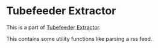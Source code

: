 # Tubefeeder Extractor

This is a part of [Tubefeeder Extractor](https://github.com/Tubefeeder/tubefeeder-extractor).

This contains some utility functions like parsing a rss feed.
